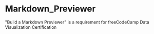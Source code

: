 # Markdown_Previewer
"Build a Markdown Previewer" is a requirement for freeCodeCamp Data Visualization Certification
